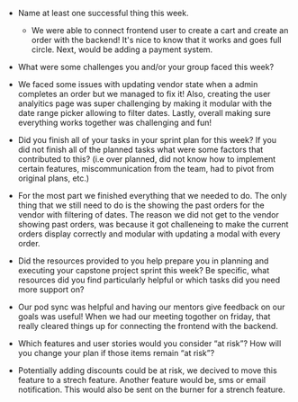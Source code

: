 - Name at least one successful thing this week.
  - We were able to connect frontend user to create a cart and create an order with the backend! It's nice to know that it works and goes full circle. Next, would be adding a payment system. 
  
- What were some challenges you and/or your group faced this week?
 - We faced some issues with updating vendor state when a admin completes an order but we managed to fix it! Also, creating the user analyitics page was super challenging by making it modular with the date range picker allowing to filter dates. Lastly, overall making sure everything works together was challenging and fun!

- Did you finish all of your tasks in your sprint plan for this week? If you did not finish all of the planned tasks what were some factors that contributed to this? (i.e over planned, did not know how to implement certain features, miscommunication from the team, had to pivot from original plans, etc.)
 - For the most part we finished everything that we needed to do. The only thing that we still need to do is the showing the past orders for the vendor with filtering of dates. The reason we did not get to the vendor showing past orders, was because it got challeneing to make the current orders display correctly and modular with updating a modal with every order.

- Did the resources provided to you help prepare you in planning and executing your capstone project sprint this week? Be specific, what resources did you find particularly helpful or which tasks did you need more support on?
 - Our pod sync was helpful and having our mentors give feedback on our goals was useful! When we had our meeting togother on friday, that really cleared things up for connecting the frontend with the backend. 

- Which features and user stories would you consider “at risk”? How will you change your plan if those items remain “at risk”?
 - Potentially adding discounts could be at risk, we decived to move this feature to a strech feature. Another feature would be, sms or email notification. This would also be sent on the burner for a strench feature. 